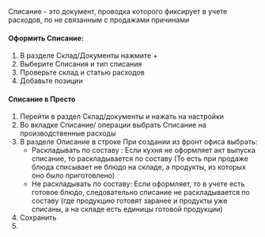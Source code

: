 
Списание - это документ, проводка которого фиксирует в учете расходов, по не связанным с продажами причинами

#### Оформить Списание:
1. В разделе Склад/Документы нажмите +
2. Выберите Списания и тип списания
3. Проверьте склад и статью расходов
4. Добавьте позиции

#### Списание в Престо
1. Перейти в раздел Склад/документы и нажать на настройки
2. Во вкладке Списание/ операции выбрать Списание на производственные расходы
3. В разделе Описание в строке При создании из фронт офиса выбрать:
   - Раскладывать по составу : Если кухня не оформляет акт выпуска списание, то раскладывается по составу (То есть при продаже блюда списывает не блюдо на складе, а продукты, из которых оно было приготовлено)
   - Не раскладывать по составу: Если оформляет, то в учете есть готовое блюдо, следовательно списание не раскладывается по составу (где продукцию готовят заранее и продукты уже списаны, а на складе есть единицы готовой продукции)
4. Сохранить
5. 

